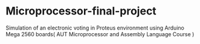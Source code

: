 # Microprocessor-final-project
Simulation of an electronic voting in Proteus environment using Arduino Mega 2560 boards( AUT Microprocessor and Assembly Language Course )
